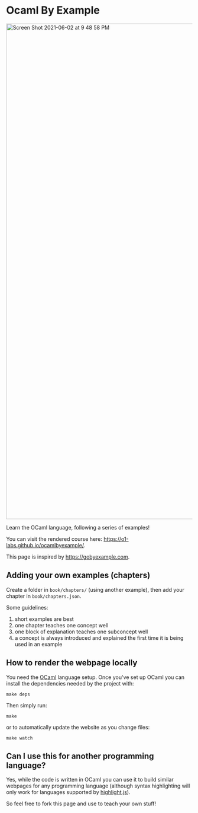 # Ocaml By Example

<img width="1337" alt="Screen Shot 2021-06-02 at 9 48 58 PM" src="https://user-images.githubusercontent.com/1316043/120588632-5cb50f00-c3ec-11eb-9007-5221ec26f885.png">

Learn the OCaml language, following a series of examples!

You can visit the rendered course here: https://o1-labs.github.io/ocamlbyexample/.

This page is inspired by https://gobyexample.com.

## Adding your own examples (chapters)

Create a folder in `book/chapters/` (using another example), then add your chapter in `book/chapters.json`.

Some guidelines: 

1. short examples are best
1. one chapter teaches one concept well
1. one block of explanation teaches one subconcept well
1. a concept is always introduced and explained the first time it is being used in an example

## How to render the webpage locally

You need the [OCaml](https://ocaml.org/) language setup.
Once you've set up OCaml you can install the dependencies needed by the project with:

```
make deps
```

Then simply run:

```
make
```

or to automatically update the website as you change files:

```
make watch
```

## Can I use this for another programming language?

Yes, while the code is written in OCaml you can use it to build similar webpages for any programming language (although syntax highlighting will only work for languages supported by [highlight.js](https://github.com/highlightjs/highlight.js/blob/main/SUPPORTED_LANGUAGES.md)).

So feel free to fork this page and use to teach your own stuff!
